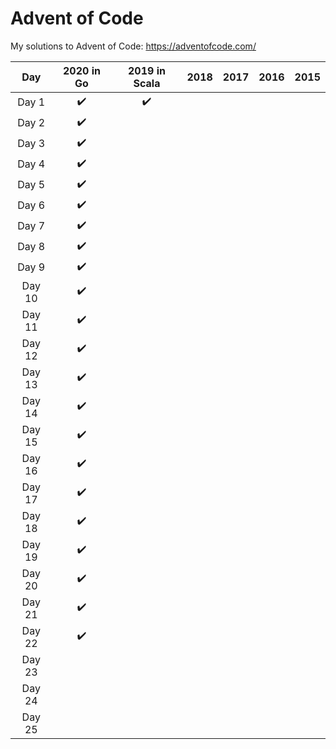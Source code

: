 # Advent of Code

My solutions to Advent of Code: https://adventofcode.com/


Day  | 2020 in Go | 2019 in Scala | 2018 | 2017 | 2016 | 2015 |
:---: | :----: | :---: | :---: | :---: | :---: | :---: |
Day 1 | :heavy_check_mark: | :heavy_check_mark: | | | | |
Day 2 | :heavy_check_mark: | | | | | |
Day 3 | :heavy_check_mark: | | | | | |
Day 4 | :heavy_check_mark: | | | | | |
Day 5 | :heavy_check_mark: | | | | | |
Day 6 | :heavy_check_mark: | | | | | |
Day 7 | :heavy_check_mark: | | | | | |
Day 8 | :heavy_check_mark: | | | | | |
Day 9 | :heavy_check_mark: | | | | | |
Day 10 | :heavy_check_mark: | | | | | |
Day 11 | :heavy_check_mark: | | | | | |
Day 12 | :heavy_check_mark: | | | | | |
Day 13 | :heavy_check_mark: | | | | | |
Day 14 | :heavy_check_mark: | | | | | |
Day 15 | :heavy_check_mark: | | | | | |
Day 16 | :heavy_check_mark: | | | | | |
Day 17 | :heavy_check_mark: | | | | | |
Day 18 | :heavy_check_mark: | | | | | |
Day 19 | :heavy_check_mark: | | | | | |
Day 20 | :heavy_check_mark: | | | | | |
Day 21 | :heavy_check_mark: | | | | | |
Day 22 | :heavy_check_mark: | | | | | |
Day 23 | | | | | | |
Day 24 | | | | | | |
Day 25 | | | | | | |


